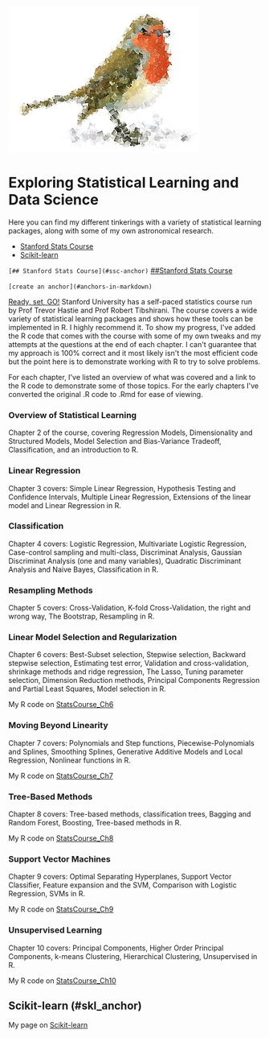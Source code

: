 ![logo](/images/clanrobin_logo.jpg)
# Exploring Statistical Learning and Data Science
Here you can find my different tinkerings with a variety of statistical learning packages, along with some of my own astronomical research.

- [Stanford Stats Course](#ssc-anchor)
- [Scikit-learn](#skl_anchor)


```[## Stanford Stats Course](#ssc-anchor)```
[##Stanford Stats Course](##Stanford-Stats-Course)

```[create an anchor](#anchors-in-markdown)```

[Ready, set, GO!](#ready-set-go)
Stanford University has a self-paced statistics course run by Prof Trevor Hastie and Prof Robert Tibshirani.
The course covers a wide variety of statistical learning packages and shows how these tools can be implemented in R. I highly recommend it. To show my progress, I've added the R code that comes with the course with some of my own tweaks and my attempts at the questions at the end of each chapter. I can't guarantee that my approach is 100% correct and it most likely isn't the most efficient code but the point here is to demonstrate working with R to try to solve problems.

For each chapter, I've listed an overview of what was covered and a link to the R code to demonstrate some of those topics. For the early chapters I've converted the original .R code to .Rmd for ease of viewing.

### Overview of Statistical Learning
Chapter 2 of the course, covering Regression Models, Dimensionality and Structured Models, Model Selection and Bias-Variance Tradeoff, Classification, and an introduction to R.
<!-- My R code on [StatsCourse_Ch2](/docs/ch2.html) -->

### Linear Regression
Chapter 3 covers: Simple Linear Regression, Hypothesis Testing and Confidence Intervals, Multiple Linear Regression, Extensions of the linear model and Linear Regression in R.
<!-- My R code on [StatsCourse_Ch3](/docs/ch3.html) -->

### Classification
Chapter 4 covers: Logistic Regression, Multivariate Logistic Regression, Case-control sampling and multi-class, Discriminat Analysis, Gaussian Discriminat Analysis (one and many variables), Quadratic Discriminant Analysis and Naive Bayes, Classification in R.
<!-- My R code on [StatsCourse_Ch4](/docs/ch4.html) -->

### Resampling Methods
Chapter 5 covers: Cross-Validation, K-fold Cross-Validation, the right and wrong way, The Bootstrap, Resampling in R.
<!-- My R code on [StatsCourse_Ch5](/docs/ch5.html) -->

### Linear Model Selection and Regularization
Chapter 6 covers: Best-Subset selection, Stepwise selection, Backward stepwise selection, Estimating test error, Validation and cross-validation, shrinkage methods and ridge regression, The Lasso, Tuning parameter selection, Dimension Reduction methods, Principal Components Regression and Partial Least Squares, Model selection in R.

My R code on [StatsCourse_Ch6](/docs/ch6.html)

### Moving Beyond Linearity
Chapter 7 covers: Polynomials and Step functions, Piecewise-Polynomials and Splines, Smoothing Splines, Generative Additive Models and Local Regression, Nonlinear functions in R.

My R code on [StatsCourse_Ch7](/docs/ch7.html)

### Tree-Based Methods
Chapter 8 covers: Tree-based methods, classification trees, Bagging and Random Forest, Boosting, Tree-based methods in R.

My R code on [StatsCourse_Ch8](/docs/ch8.html)

### Support Vector Machines
Chapter 9 covers: Optimal Separating Hyperplanes, Support Vector Classifier, Feature expansion and the SVM, Comparison with Logistic Regression, SVMs in R.

My R code on [StatsCourse_Ch9](/docs/ch9.html)

### Unsupervised Learning
Chapter 10 covers: Principal Components, Higher Order Principal Components, k-means Clustering, Hierarchical Clustering, Unsupervised in R.

My R code on [StatsCourse_Ch10](/docs/ch10.html)

## Scikit-learn (#skl_anchor)
My page on [Scikit-learn](/scikit-learn/scikit-learn.md) 

<!--
### Markdown

Markdown is a lightweight and easy-to-use syntax for styling your writing. It includes conventions for

```markdown
Syntax highlighted code block

# Header 1
## Header 2
### Header 3

- Bulleted
- List

1. Numbered
2. List

**Bold** and _Italic_ and `Code` text

[Link](url) and ![Image](src)
```

For more details see [GitHub Flavored Markdown](https://guides.github.com/features/mastering-markdown/).

### Jekyll Themes

Your Pages site will use the layout and styles from the Jekyll theme you have selected in your [repository settings](https://github.com/clanrobin/clanrobin.github.io/settings). The name of this theme is saved in the Jekyll `_config.yml` configuration file.

### Support or Contact

Having trouble with Pages? Check out our [documentation](https://help.github.com/categories/github-pages-basics/) or [contact support](https://github.com/contact) and we’ll help you sort it out.
-->
